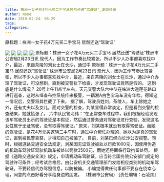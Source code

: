 ```yaml
---
title: 株洲一女子花4万元买二手宝马居然还送“驾驶证”_湖南频道
author: None
date: 2019-02-24- 06:29
tags: 
categories: 
---
```

原标题：株洲一女子花4万元买二手宝马 居然还送“驾驶证”
<!-- more -->
                
<img align="center" border="0" src="http://p1.ifengimg.com/a/2019_09/2174db463710abb_size34_w641_h481.jpg" />
                
<img align="center" border="0" src="http://inews.gtimg.com/newsapp_bt/0/7836428799/641" />
            
<img align="center" border="0" src="http://inews.gtimg.com/newsapp_bt/0/7823327379/641" />
<img align="center" border="0" src="http://inews.gtimg.com/newsapp_bt/0/7823327408/641" />
<img align="center" border="0" src="http://p2.ifengimg.com/a/2016/0810/204c433878d5cf9size1_w16_h16.png" />
原标题：株洲一女子花4万元买二手宝马 居然还送“驾驶证”株洲市公安局2月23日讯 现代人，因为工作节奏比较紧张，所以不少人办事都喜欢找中介，最近，来自茶陵的刘女士在长沙，通过中
原标题：株洲一女子花4万元买二手宝马 居然还送“驾驶证”
株洲市公安局2月23日讯 现代人，因为工作节奏比较紧张，所以不少人办事都喜欢找中介，最近，来自茶陵的刘女士在长沙，通过中介办理了驾驶证，可没想到，直到被交警拦下检查，才发现驾驶证竟然是假的。
这到底是什么情况？
20号上午11点半左右，天元交警大队六中队在株洲大道莲花路口进行巡查，这时从缉查布控系统传来报警，一辆湘A白色宝马车没有年检。得知这一情况后，交警将其拦截了下来。
据了解，驾驶员姓刘，茶陵人，车上除她之外，还有丈夫以及女儿。面对交警的检查，刘某显得非常淡定，但是看到交警的检查结果，她就慌张了。
六中队民警龙伟：“在正常查车过程中，我们根据经验发现该车驾驶员出示的驾驶证是本假证，然后通过警务通对驾驶证进行查验，发现这名女性属于无证驾驶，没有取得驾驶证。”
原来，刘某根本就没有取得驾驶证。而她的驾驶证，是花4万元买这辆二手车时，通过中介帮忙办理的，她以为是真的驾驶证，直到被民警查获，才得知自己被骗了。
目前，刘某已经向长沙公安报警。同时，根据道路交通安全法规定，刘某因无证驾驶被处以罚款1000元，因使用伪造的机动车驾驶证驾驶机动车被处以罚款3500元，而她还将面临行政拘留处罚。
根据《道路交通安全法》规定，申请机动车驾驶证，应当符合国务院公安部门规定的驾驶许可条件；经考试合格后，由公安机关交通管理部门发给相应类别的机动车驾驶证，不要轻信代办驾照信息，以防被骗。
小编觉得做任何事都不要存在侥幸心理，同意的点击好看分享给身边的朋友。
（株洲市公安局）
[责任编辑：石凌炜]
            
